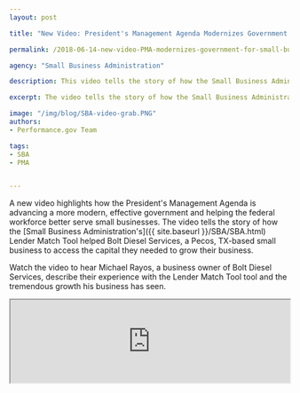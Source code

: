 ```yaml
---
layout: post

title: "New Video: President's Management Agenda Modernizes Government for Small Business Owners"

permalink: /2018-06-14-new-video-PMA-modernizes-government-for-small-business-owners.md/

agency: "Small Business Administration"

description: This video tells the story of how the Small Business Administration's Lender Match Tool helped Bolt Diesel Services, a Pecos, TX-based small business to access the capital they needed to grow their business.

excerpt: The video tells the story of how the Small Business Administration's Lender Match Tool helped Bolt Diesel Services, a Pecos, TX-based small business to access the capital they needed to grow their business.

image: "/img/blog/SBA-video-grab.PNG"
authors:
- Performance.gov Team

tags:
- SBA
- PMA


---
```



A new video highlights how the President's Management Agenda is advancing a more modern, effective government and helping the federal workforce better serve small businesses. The video tells the story of how the [Small Business Administration's]({{ site.baseurl }}/SBA/SBA.html) Lender Match Tool helped Bolt Diesel Services, a Pecos, TX-based small business to access the capital they needed to grow their business.

Watch the video to hear Michael Rayos, a business owner of Bolt Diesel Services, describe their experience with the Lender Match Tool tool and the tremendous growth his business has seen.

<div class="videoWrapper">
                <div style="float: center; width: 0px; height: 0px; padding-left: 0px;"></div>
                  <div style="float: center; clear: right"><iframe width="100%" src="https://www.youtube.com/embed/FVR3JW06z_8" frameborder="2" allow="autoplay; encrypted-media" allowfullscreen=""></iframe></div>
              </div>
